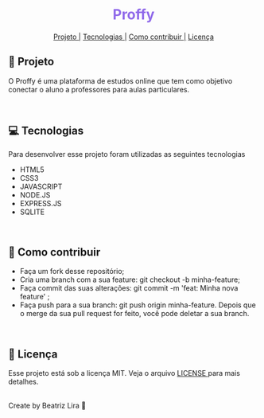 <div align="center">
<h1 style="color: #916BEA">Proffy</h1>

<a href="#projeto">Projeto |</a>
<a href="#tecnologias">Tecnologias |</a>
<a href="#contribuir">Como contribuir |</a>
<a href="#licenca">Licença </a>

</div>

<h2 id="projeto"> 📱 Projeto </h2>
<p>O Proffy é uma plataforma de estudos online que tem como objetivo conectar o aluno a professores para aulas particulares.
 </p>
<br>

<h2 id="tecnologias"> 💻 Tecnologias </h2>
<p> Para desenvolver esse projeto foram utilizadas as seguintes tecnologias </p>
<ul>
<li> HTML5 
<li> CSS3
<li> JAVASCRIPT
<li> NODE.JS
<li> EXPRESS.JS
<li> SQLITE
</ul>
<br>

<h2 id="contribuir"> 🔨 Como contribuir </h2>
<ul>
<li> Faça um fork desse repositório;
<li> Cria uma branch com a sua feature: git checkout -b minha-feature;
<li> Faça commit das suas alterações: git commit -m 'feat: Minha nova feature' ;
<li> Faça push para a sua branch: git push origin minha-feature.
Depois que o merge da sua pull request for feito, você pode deletar a sua branch.
</ul>
<br>

<h2 id="licenca"> 📄 Licença </h2>
<p> Esse projeto está sob a licença MIT. Veja o arquivo <a href="LICENSE.md"> LICENSE </a> para mais detalhes. </p>
<br>
Create by Beatriz Lira 🎈

